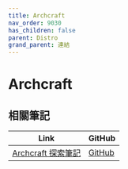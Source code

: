 ```yaml
---
title: Archcraft
nav_order: 9030
has_children: false
parent: Distro
grand_parent: 連結
---
```



# Archcraft


## 相關筆記

| Link | GitHub |
| ---- | ------ |
| [Archcraft 探索筆記](https://samwhelp.github.io/note-about-archcraft/) | [GitHub](https://github.com/samwhelp/note-about-archcraft) |
